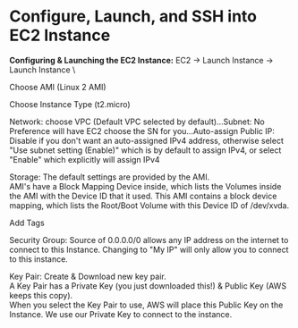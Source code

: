 # Configure, Launch, and SSH into EC2 Instance

**Configuring & Launching the EC2 Instance:**
EC2 → Launch Instance → Launch Instance \

Choose AMI (Linux 2 AMI)

Choose Instance Type (t2.micro)

Network: choose VPC (Default VPC selected by default)...Subnet: No Preference will have EC2 choose the SN for you...Auto-assign Public IP: Disable if you don't want an auto-assigned IPv4 address, otherwise select "Use subnet setting (Enable)" which is by default to assign IPv4, or select "Enable" which explicitly will assign IPv4

Storage: The default settings are provided by the AMI. \
AMI's have a Block Mapping Device inside, which lists the Volumes inside the AMI with the Device ID that it used. This AMI contains a block device mapping, which lists the Root/Boot Volume with this Device ID of /dev/xvda.

Add Tags

Security Group: Source of 0.0.0.0/0 allows any IP address on the internet to connect to this Instance. Changing to "My IP" will only allow you to connect to this instance.

Key Pair: Create & Download new key pair. \
A Key Pair has a Private Key (you just downloaded this!)  & Public Key (AWS keeps this copy). \
When you select the Key Pair to use, AWS will place this Public Key on the Instance. We use our Private Key to connect to the instance.
